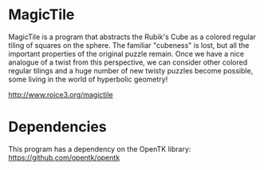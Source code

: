 # MagicTile
MagicTile is a program that abstracts the Rubik's Cube as a colored regular tiling of squares on the sphere.  The familiar "cubeness" is lost, but all the important properties of the original puzzle remain.  Once we have a nice analogue of a twist from this perspective, we can consider other colored regular tilings and a huge number of new twisty puzzles become possible, some living in the world of hyperbolic geometry!

http://www.roice3.org/magictile

# Dependencies
This program has a dependency on the OpenTK library: https://github.com/opentk/opentk